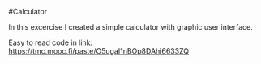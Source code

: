 #Calculator

In this excercise I created a simple calculator with graphic user interface.

Easy to read code in link:
https://tmc.mooc.fi/paste/O5ugaI1nBOp8DAhi6633ZQ
